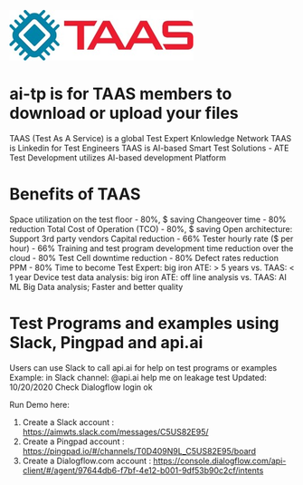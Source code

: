 ![Demo Application Map](https://raw.githubusercontent.com/aimwts/aiTAAS-Edge/master/Taas_logo_s.jpg "Demo Application Map")

# ai-tp is for TAAS members to download or upload your files

TAAS (Test As A Service) is a global Test Expert Knlowledge Network 
TAAS is Linkedin for Test Engineers
TAAS is AI-based Smart Test Solutions - ATE Test Development utilizes AI-based development Platform

# Benefits of TAAS 

Space utilization on the test floor - 80%, $ saving
Changeover time - 80% reduction
Total Cost of Operation (TCO) - 80%, $ saving
Open architecture: Support 3rd party vendors
Capital reduction - 66%
Tester hourly rate ($ per hour) - 66%
Training and test program development time reduction over the cloud - 80% 
Test Cell downtime reduction - 80%
Defect rates reduction PPM - 80%
Time to become Test Expert: big iron ATE: > 5 years vs. TAAS: < 1 year
Device test data analysis: big iron ATE: off line analysis vs. TAAS: AI ML Big Data analysis; Faster and better quality

# Test Programs and examples using Slack, Pingpad and api.ai

Users can use Slack to call api.ai for help on test programs or examples
Example: in Slack channel: @api.ai help me on leakage test
Updated: 10/20/2020 Check Dialogflow login ok

Run Demo here:

1. Create a Slack account : https://aimwts.slack.com/messages/C5US82E95/
2. Create a Pingpad account : https://pingpad.io/#/channels/T0D409N9L_C5US82E95/board
3. Create a Dialogflow.com account : https://console.dialogflow.com/api-client/#/agent/97644db6-f7bf-4e12-b001-9df53b90c2cf/intents
